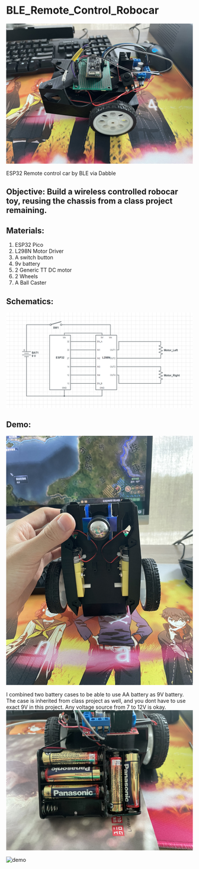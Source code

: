 # BLE_Remote_Control_Robocar

![overview](image/overview.JPG)

ESP32 Remote control car by BLE via Dabble

## Objective: Build a wireless controlled robocar toy, reusing the chassis from a class project remaining. 

## Materials:
1.	ESP32 Pico
2.	L298N Motor Driver
3.	A switch button
4.	9v battery
5.	2 Generic TT DC motor
6.	2 Wheels
7.	A Ball Caster

## Schematics:
![schematic](image/schematic.png)

## Demo: 
![bot](image/bottom.JPG)

I combined two battery cases to be able to use AA battery as 9V battery. The case is inherited from class project as well, and you dont have to use exact 9V in this project. Any voltage source from 7 to 12V is okay. 
![battery](image/battery.JPG)

![demo](image/demo.gif)
